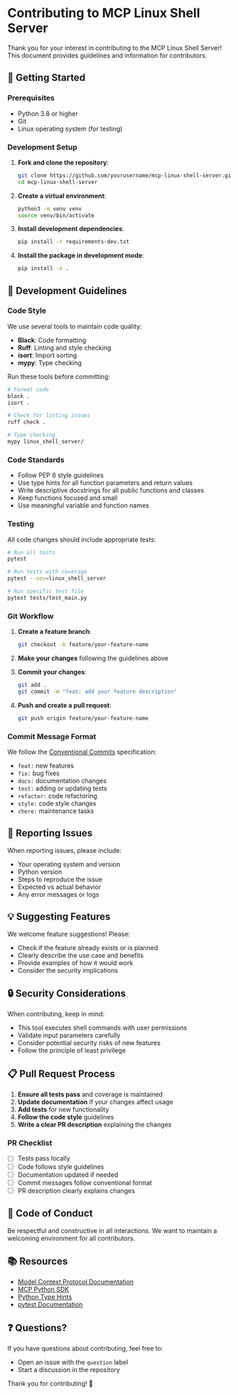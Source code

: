 # Contributing to MCP Linux Shell Server

Thank you for your interest in contributing to the MCP Linux Shell Server! This document provides guidelines and information for contributors.

## 🚀 Getting Started

### Prerequisites

- Python 3.8 or higher
- Git
- Linux operating system (for testing)

### Development Setup

1. **Fork and clone the repository**:
   ```bash
   git clone https://github.com/yourusername/mcp-linux-shell-server.git
   cd mcp-linux-shell-server
   ```

2. **Create a virtual environment**:
   ```bash
   python3 -m venv venv
   source venv/bin/activate
   ```

3. **Install development dependencies**:
   ```bash
   pip install -r requirements-dev.txt
   ```

4. **Install the package in development mode**:
   ```bash
   pip install -e .
   ```

## 📝 Development Guidelines

### Code Style

We use several tools to maintain code quality:

- **Black**: Code formatting
- **Ruff**: Linting and style checking
- **isort**: Import sorting
- **mypy**: Type checking

Run these tools before committing:

```bash
# Format code
black .
isort .

# Check for linting issues
ruff check .

# Type checking
mypy linux_shell_server/
```

### Code Standards

- Follow PEP 8 style guidelines
- Use type hints for all function parameters and return values
- Write descriptive docstrings for all public functions and classes
- Keep functions focused and small
- Use meaningful variable and function names

### Testing

All code changes should include appropriate tests:

```bash
# Run all tests
pytest

# Run tests with coverage
pytest --cov=linux_shell_server

# Run specific test file
pytest tests/test_main.py
```

### Git Workflow

1. **Create a feature branch**:
   ```bash
   git checkout -b feature/your-feature-name
   ```

2. **Make your changes** following the guidelines above

3. **Commit your changes**:
   ```bash
   git add .
   git commit -m "feat: add your feature description"
   ```

4. **Push and create a pull request**:
   ```bash
   git push origin feature/your-feature-name
   ```

### Commit Message Format

We follow the [Conventional Commits](https://www.conventionalcommits.org/) specification:

- `feat:` new features
- `fix:` bug fixes
- `docs:` documentation changes
- `test:` adding or updating tests
- `refactor:` code refactoring
- `style:` code style changes
- `chore:` maintenance tasks

## 🐛 Reporting Issues

When reporting issues, please include:

- Your operating system and version
- Python version
- Steps to reproduce the issue
- Expected vs actual behavior
- Any error messages or logs

## 💡 Suggesting Features

We welcome feature suggestions! Please:

- Check if the feature already exists or is planned
- Clearly describe the use case and benefits
- Provide examples of how it would work
- Consider the security implications

## 🔒 Security Considerations

When contributing, keep in mind:

- This tool executes shell commands with user permissions
- Validate input parameters carefully
- Consider potential security risks of new features
- Follow the principle of least privilege

## 📋 Pull Request Process

1. **Ensure all tests pass** and coverage is maintained
2. **Update documentation** if your changes affect usage
3. **Add tests** for new functionality
4. **Follow the code style** guidelines
5. **Write a clear PR description** explaining the changes

### PR Checklist

- [ ] Tests pass locally
- [ ] Code follows style guidelines
- [ ] Documentation updated if needed
- [ ] Commit messages follow conventional format
- [ ] PR description clearly explains changes

## 🤝 Code of Conduct

Be respectful and constructive in all interactions. We want to maintain a welcoming environment for all contributors.

## 📚 Resources

- [Model Context Protocol Documentation](https://modelcontextprotocol.io/)
- [MCP Python SDK](https://github.com/modelcontextprotocol/create-python-server)
- [Python Type Hints](https://docs.python.org/3/library/typing.html)
- [pytest Documentation](https://docs.pytest.org/)

## ❓ Questions?

If you have questions about contributing, feel free to:

- Open an issue with the `question` label
- Start a discussion in the repository

Thank you for contributing! 🎉

